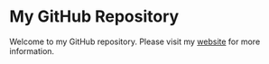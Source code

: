 # My GitHub Repository

Welcome to my GitHub repository. Please visit my [website](https://uzmahamid01.github.io) for more information.

